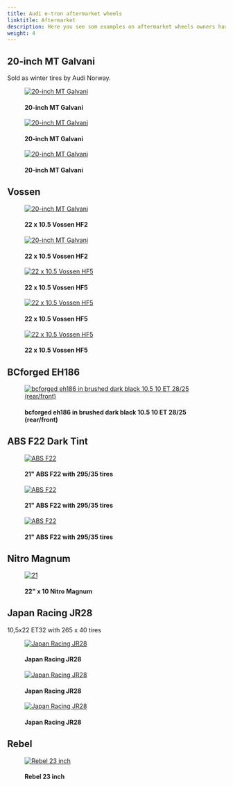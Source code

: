```yaml
---
title: Audi e-tron aftermarket wheels
linktitle: Aftermarket
description: Here you see som examples on aftermarket wheels owners have put on their Audi e-tron
weight: 4
---
```

<!-- markdownlint-disable MD033 -->
## 20-inch MT Galvani

Sold as winter tires by Audi Norway.

<figure>
    <a href="https://media.electrichasgoneaudi.net/multimedia/models/e-tron/exterior/wheels/aftermarket/mtgalvani_1.jpg">
        <img src="https://media.electrichasgoneaudi.net/multimedia/models/e-tron/exterior/wheels/aftermarket/mtgalvani_1s.jpg" alt="20-inch MT Galvani" title="20-inch MT Galvani">
    </a>
    <figcaption><h4>20-inch MT Galvani</h4></figcaption>
</figure>

<figure>
    <a href="https://media.electrichasgoneaudi.net/multimedia/models/e-tron/exterior/wheels/aftermarket/mtgalvani_2.jpg">
        <img src="https://media.electrichasgoneaudi.net/multimedia/models/e-tron/exterior/wheels/aftermarket/mtgalvani_2s.jpg" alt="20-inch MT Galvani" title="20-inch MT Galvani">
    </a>
    <figcaption><h4>20-inch MT Galvani</h4></figcaption>
</figure>

<figure>
    <a href="https://media.electrichasgoneaudi.net/multimedia/models/e-tron/exterior/wheels/aftermarket/mtgalvani_3.jpg">
        <img src="https://media.electrichasgoneaudi.net/multimedia/models/e-tron/exterior/wheels/aftermarket/mtgalvani_3s.jpg" alt="20-inch MT Galvani" title="20-inch MT Galvani">
    </a>
    <figcaption><h4>20-inch MT Galvani</h4></figcaption>
</figure>

## Vossen

<figure>
    <a href="https://media.electrichasgoneaudi.net/multimedia/models/e-tron/exterior/wheels/aftermarket/aftermarket1.jpg">
        <img src="https://media.electrichasgoneaudi.net/multimedia/models/e-tron/exterior/wheels/aftermarket/aftermarket1.jpg" alt="20-inch MT Galvani" title="22 x 10.5 Vossen HF2">
    </a>
    <figcaption><h4>22 x 10.5 Vossen HF2</h4></figcaption>
</figure>

<figure>
    <a href="https://media.electrichasgoneaudi.net/multimedia/models/e-tron/exterior/wheels/aftermarket/vossenhf2.jpg">
        <img src="https://media.electrichasgoneaudi.net/multimedia/models/e-tron/exterior/wheels/aftermarket/vossenhf2s.jpg" alt="20-inch MT Galvani" title="22 x 10.5 Vossen HF2">
    </a>
    <figcaption><h4>22 x 10.5 Vossen HF2</h4></figcaption>
</figure>

<figure>
    <a href="https://media.electrichasgoneaudi.net/multimedia/models/e-tron/exterior/wheels/aftermarket/vossenhf5_1.jpg">
        <img src="https://media.electrichasgoneaudi.net/multimedia/models/e-tron/exterior/wheels/aftermarket/vossenhf5_1s.jpg" alt="22 x 10.5 Vossen HF5" title="22 x 10.5 Vossen HF5">
    </a>
    <figcaption><h4>22 x 10.5 Vossen HF5</h4></figcaption>
</figure>

<figure>
    <a href="https://media.electrichasgoneaudi.net/multimedia/models/e-tron/exterior/wheels/aftermarket/vossenhf5_1.jpg">
        <img src="https://media.electrichasgoneaudi.net/multimedia/models/e-tron/exterior/wheels/aftermarket/vossenhf5_1s.jpg" alt="22 x 10.5 Vossen HF5" title="22 x 10.5 Vossen HF5">
    </a>
    <figcaption><h4>22 x 10.5 Vossen HF5</h4></figcaption>
</figure>

<figure>
    <a href="https://media.electrichasgoneaudi.net/multimedia/models/e-tron/exterior/wheels/aftermarket/vossenhf5_2.jpg">
        <img src="https://media.electrichasgoneaudi.net/multimedia/models/e-tron/exterior/wheels/aftermarket/vossenhf5_2s.jpg" alt="22 x 10.5 Vossen HF5" title="22 x 10.5 Vossen HF5">
    </a>
    <figcaption><h4>22 x 10.5 Vossen HF5</h4></figcaption>
</figure>

## BCforged EH186

<figure>
    <a href="https://media.electrichasgoneaudi.net/multimedia/models/e-tron/exterior/wheels/aftermarket/aftermarket2.jpg">
        <img src="https://media.electrichasgoneaudi.net/multimedia/models/e-tron/exterior/wheels/aftermarket/aftermarket2.jpg" alt="bcforged eh186 in brushed dark black 10.5 10 ET 28/25 (rear/front)" title="bcforged eh186 in brushed dark black 10.5 10 ET 28/25 (rear/front)">
    </a>
    <figcaption><h4>bcforged eh186 in brushed dark black 10.5 10 ET 28/25 (rear/front)</h4></figcaption>
</figure>

## ABS F22 Dark Tint

<figure>
    <a href="https://media.electrichasgoneaudi.net/multimedia/models/e-tron/exterior/wheels/aftermarket/absf22_1.jpg">
        <img src="https://media.electrichasgoneaudi.net/multimedia/models/e-tron/exterior/wheels/aftermarket/absf22_1s.jpg" alt="ABS F22" title="ABS F22">
    </a>
    <figcaption><h4>21" ABS F22 with 295/35 tires</h4></figcaption>
</figure>

<figure>
    <a href="https://media.electrichasgoneaudi.net/multimedia/models/e-tron/exterior/wheels/aftermarket/absf22_2.jpg">
        <img src="https://media.electrichasgoneaudi.net/multimedia/models/e-tron/exterior/wheels/aftermarket/absf22_2s.jpg" alt="ABS F22" title="ABS F22">
    </a>
    <figcaption><h4>21" ABS F22 with 295/35 tires</h4></figcaption>
</figure>

<figure>
    <a href="https://media.electrichasgoneaudi.net/multimedia/models/e-tron/exterior/wheels/aftermarket/absf22_3.jpg">
        <img src="https://media.electrichasgoneaudi.net/multimedia/models/e-tron/exterior/wheels/aftermarket/absf22_3s.jpg" alt="ABS F22" title="ABS F22">
    </a>
    <figcaption><h4>21" ABS F22 with 295/35 tires</h4></figcaption>
</figure>


## Nitro Magnum

<figure>
    <a href="https://media.electrichasgoneaudi.net/multimedia/models/e-tron/exterior/wheels/aftermarket/nitro_1.jpg">
        <img src="https://media.electrichasgoneaudi.net/multimedia/models/e-tron/exterior/wheels/aftermarket/nitro_1s.jpg" alt="21" Nitro Magnum" title="21" Nitro Magnum">
    </a>
    <figcaption><h4>22" x 10 Nitro Magnum</h4></figcaption>
</figure>

## Japan Racing JR28

10,5x22 ET32 with 265 x 40 tires

<figure>
    <a href="https://media.electrichasgoneaudi.net/multimedia/models/e-tron/exterior/wheels/aftermarket/japan_1.jpg">
        <img src="https://media.electrichasgoneaudi.net/multimedia/models/e-tron/exterior/wheels/aftermarket/japan_1s.jpg" alt="Japan Racing JR28" title="Japan Racing JR28">
    </a>
    <figcaption><h4>Japan Racing JR28</h4></figcaption>
</figure>

<figure>
    <a href="https://media.electrichasgoneaudi.net/multimedia/models/e-tron/exterior/wheels/aftermarket/japan_2.jpg">
        <img src="https://media.electrichasgoneaudi.net/multimedia/models/e-tron/exterior/wheels/aftermarket/japan_2s.jpg" alt="Japan Racing JR28" title="Japan Racing JR28">
    </a>
    <figcaption><h4>Japan Racing JR28</h4></figcaption>
</figure>

<figure>
    <a href="https://media.electrichasgoneaudi.net/multimedia/models/e-tron/exterior/wheels/aftermarket/japan_3.jpg">
        <img src="https://media.electrichasgoneaudi.net/multimedia/models/e-tron/exterior/wheels/aftermarket/japan_3s.jpg" alt="Japan Racing JR28" title="Japan Racing JR28">
    </a>
    <figcaption><h4>Japan Racing JR28</h4></figcaption>
</figure>


## Rebel

<figure>
    <a href="https://media.electrichasgoneaudi.net/multimedia/models/e-tron/exterior/wheels/aftermarket/rebel1.jpg">
        <img src="https://media.electrichasgoneaudi.net/multimedia/models/e-tron/exterior/wheels/aftermarket/rebel1s.jpg" alt="Rebel 23 inch" title="Rebel 23 inch">
    </a>
    <figcaption><h4>Rebel 23 inch</h4></figcaption>
</figure>


